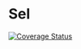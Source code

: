# Sel
[![Coverage Status](https://coveralls.io/repos/dzautner/Sel/badge.svg?branch=master)](https://coveralls.io/r/dzautner/Sel?branch=master)
